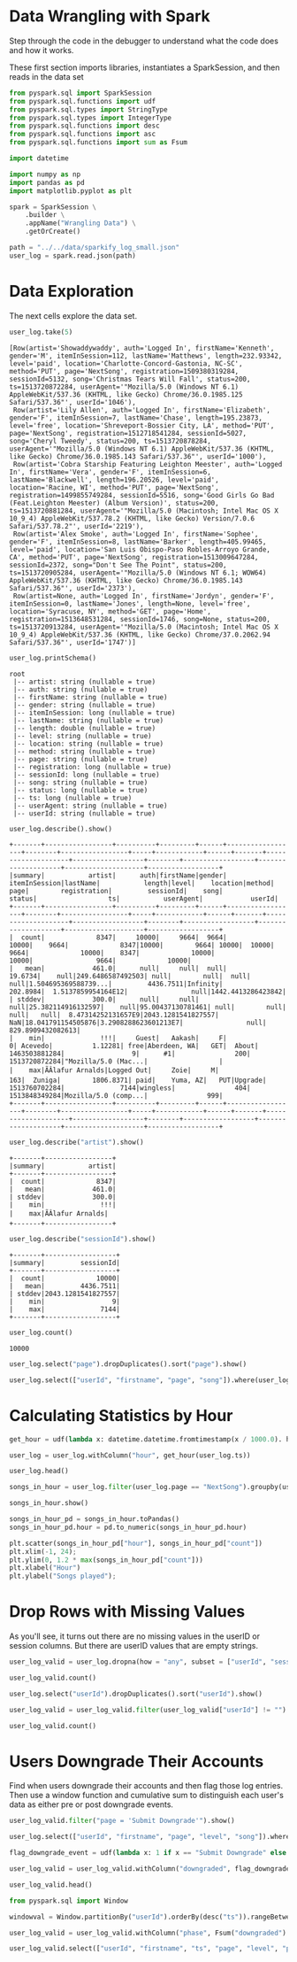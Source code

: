 
# Data Wrangling with Spark

Step through the code in the debugger to understand what the code does and how it works.

These first section imports libraries, instantiates a SparkSession, and then reads in the data set


```python
from pyspark.sql import SparkSession
from pyspark.sql.functions import udf
from pyspark.sql.types import StringType
from pyspark.sql.types import IntegerType
from pyspark.sql.functions import desc
from pyspark.sql.functions import asc
from pyspark.sql.functions import sum as Fsum

import datetime

import numpy as np
import pandas as pd
import matplotlib.pyplot as plt
```


```python
spark = SparkSession \
    .builder \
    .appName("Wrangling Data") \
    .getOrCreate()
```


```python
path = "../../data/sparkify_log_small.json"
user_log = spark.read.json(path)
```

# Data Exploration 

The next cells explore the data set.


```python
user_log.take(5)
```




    [Row(artist='Showaddywaddy', auth='Logged In', firstName='Kenneth', gender='M', itemInSession=112, lastName='Matthews', length=232.93342, level='paid', location='Charlotte-Concord-Gastonia, NC-SC', method='PUT', page='NextSong', registration=1509380319284, sessionId=5132, song='Christmas Tears Will Fall', status=200, ts=1513720872284, userAgent='"Mozilla/5.0 (Windows NT 6.1) AppleWebKit/537.36 (KHTML, like Gecko) Chrome/36.0.1985.125 Safari/537.36"', userId='1046'),
     Row(artist='Lily Allen', auth='Logged In', firstName='Elizabeth', gender='F', itemInSession=7, lastName='Chase', length=195.23873, level='free', location='Shreveport-Bossier City, LA', method='PUT', page='NextSong', registration=1512718541284, sessionId=5027, song='Cheryl Tweedy', status=200, ts=1513720878284, userAgent='"Mozilla/5.0 (Windows NT 6.1) AppleWebKit/537.36 (KHTML, like Gecko) Chrome/36.0.1985.143 Safari/537.36"', userId='1000'),
     Row(artist='Cobra Starship Featuring Leighton Meester', auth='Logged In', firstName='Vera', gender='F', itemInSession=6, lastName='Blackwell', length=196.20526, level='paid', location='Racine, WI', method='PUT', page='NextSong', registration=1499855749284, sessionId=5516, song='Good Girls Go Bad (Feat.Leighton Meester) (Album Version)', status=200, ts=1513720881284, userAgent='"Mozilla/5.0 (Macintosh; Intel Mac OS X 10_9_4) AppleWebKit/537.78.2 (KHTML, like Gecko) Version/7.0.6 Safari/537.78.2"', userId='2219'),
     Row(artist='Alex Smoke', auth='Logged In', firstName='Sophee', gender='F', itemInSession=8, lastName='Barker', length=405.99465, level='paid', location='San Luis Obispo-Paso Robles-Arroyo Grande, CA', method='PUT', page='NextSong', registration=1513009647284, sessionId=2372, song="Don't See The Point", status=200, ts=1513720905284, userAgent='"Mozilla/5.0 (Windows NT 6.1; WOW64) AppleWebKit/537.36 (KHTML, like Gecko) Chrome/36.0.1985.143 Safari/537.36"', userId='2373'),
     Row(artist=None, auth='Logged In', firstName='Jordyn', gender='F', itemInSession=0, lastName='Jones', length=None, level='free', location='Syracuse, NY', method='GET', page='Home', registration=1513648531284, sessionId=1746, song=None, status=200, ts=1513720913284, userAgent='"Mozilla/5.0 (Macintosh; Intel Mac OS X 10_9_4) AppleWebKit/537.36 (KHTML, like Gecko) Chrome/37.0.2062.94 Safari/537.36"', userId='1747')]




```python
user_log.printSchema()
```

    root
     |-- artist: string (nullable = true)
     |-- auth: string (nullable = true)
     |-- firstName: string (nullable = true)
     |-- gender: string (nullable = true)
     |-- itemInSession: long (nullable = true)
     |-- lastName: string (nullable = true)
     |-- length: double (nullable = true)
     |-- level: string (nullable = true)
     |-- location: string (nullable = true)
     |-- method: string (nullable = true)
     |-- page: string (nullable = true)
     |-- registration: long (nullable = true)
     |-- sessionId: long (nullable = true)
     |-- song: string (nullable = true)
     |-- status: long (nullable = true)
     |-- ts: long (nullable = true)
     |-- userAgent: string (nullable = true)
     |-- userId: string (nullable = true)
    



```python
user_log.describe().show()
```

    +-------+-----------------+----------+---------+------+------------------+--------+-----------------+-----+------------+------+-------+--------------------+------------------+--------+------------------+--------------------+--------------------+------------------+
    |summary|           artist|      auth|firstName|gender|     itemInSession|lastName|           length|level|    location|method|   page|        registration|         sessionId|    song|            status|                  ts|           userAgent|            userId|
    +-------+-----------------+----------+---------+------+------------------+--------+-----------------+-----+------------+------+-------+--------------------+------------------+--------+------------------+--------------------+--------------------+------------------+
    |  count|             8347|     10000|     9664|  9664|             10000|    9664|             8347|10000|        9664| 10000|  10000|                9664|             10000|    8347|             10000|               10000|                9664|             10000|
    |   mean|            461.0|      null|     null|  null|           19.6734|    null|249.6486587492503| null|        null|  null|   null|1.504695369588739...|         4436.7511|Infinity|          202.8984|  1.5137859954164E12|                null|1442.4413286423842|
    | stddev|            300.0|      null|     null|  null|25.382114916132597|    null|95.00437130781461| null|        null|  null|   null|  8.47314252131657E9|2043.1281541827557|     NaN|18.041791154505876|3.2908288623601213E7|                null| 829.8909432082613|
    |    min|              !!!|     Guest|   Aakash|     F|                 0| Acevedo|          1.12281| free|Aberdeen, WA|   GET|  About|       1463503881284|                 9|      #1|               200|       1513720872284|"Mozilla/5.0 (Mac...|                  |
    |    max|ÃÂlafur Arnalds|Logged Out|     Zoie|     M|               163|  Zuniga|        1806.8371| paid|    Yuma, AZ|   PUT|Upgrade|       1513760702284|              7144|wingless|               404|       1513848349284|Mozilla/5.0 (comp...|               999|
    +-------+-----------------+----------+---------+------+------------------+--------+-----------------+-----+------------+------+-------+--------------------+------------------+--------+------------------+--------------------+--------------------+------------------+
    



```python
user_log.describe("artist").show()
```

    +-------+-----------------+
    |summary|           artist|
    +-------+-----------------+
    |  count|             8347|
    |   mean|            461.0|
    | stddev|            300.0|
    |    min|              !!!|
    |    max|ÃÂlafur Arnalds|
    +-------+-----------------+
    



```python
user_log.describe("sessionId").show()
```

    +-------+------------------+
    |summary|         sessionId|
    +-------+------------------+
    |  count|             10000|
    |   mean|         4436.7511|
    | stddev|2043.1281541827557|
    |    min|                 9|
    |    max|              7144|
    +-------+------------------+
    



```python
user_log.count()
```




    10000




```python
user_log.select("page").dropDuplicates().sort("page").show()
```


```python
user_log.select(["userId", "firstname", "page", "song"]).where(user_log.userId == "1046").collect()
```

# Calculating Statistics by Hour


```python
get_hour = udf(lambda x: datetime.datetime.fromtimestamp(x / 1000.0). hour)
```


```python
user_log = user_log.withColumn("hour", get_hour(user_log.ts))
```


```python
user_log.head()
```


```python
songs_in_hour = user_log.filter(user_log.page == "NextSong").groupby(user_log.hour).count().orderBy(user_log.hour.cast("float"))
```


```python
songs_in_hour.show()
```


```python
songs_in_hour_pd = songs_in_hour.toPandas()
songs_in_hour_pd.hour = pd.to_numeric(songs_in_hour_pd.hour)
```


```python
plt.scatter(songs_in_hour_pd["hour"], songs_in_hour_pd["count"])
plt.xlim(-1, 24);
plt.ylim(0, 1.2 * max(songs_in_hour_pd["count"]))
plt.xlabel("Hour")
plt.ylabel("Songs played");
```

# Drop Rows with Missing Values

As you'll see, it turns out there are no missing values in the userID or session columns. But there are userID values that are empty strings.


```python
user_log_valid = user_log.dropna(how = "any", subset = ["userId", "sessionId"])
```


```python
user_log_valid.count()
```


```python
user_log.select("userId").dropDuplicates().sort("userId").show()
```


```python
user_log_valid = user_log_valid.filter(user_log_valid["userId"] != "")
```


```python
user_log_valid.count()
```

# Users Downgrade Their Accounts

Find when users downgrade their accounts and then flag those log entries. Then use a window function and cumulative sum to distinguish each user's data as either pre or post downgrade events.


```python
user_log_valid.filter("page = 'Submit Downgrade'").show()
```


```python
user_log.select(["userId", "firstname", "page", "level", "song"]).where(user_log.userId == "1138").collect()
```


```python
flag_downgrade_event = udf(lambda x: 1 if x == "Submit Downgrade" else 0, IntegerType())
```


```python
user_log_valid = user_log_valid.withColumn("downgraded", flag_downgrade_event("page"))
```


```python
user_log_valid.head()
```


```python
from pyspark.sql import Window
```


```python
windowval = Window.partitionBy("userId").orderBy(desc("ts")).rangeBetween(Window.unboundedPreceding, 0)
```


```python
user_log_valid = user_log_valid.withColumn("phase", Fsum("downgraded").over(windowval))
```


```python
user_log_valid.select(["userId", "firstname", "ts", "page", "level", "phase"]).where(user_log.userId == "1138").sort("ts").collect()
```
